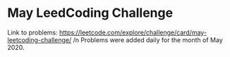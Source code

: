 # May LeedCoding Challenge
Link to problems: https://leetcode.com/explore/challenge/card/may-leetcoding-challenge/ /n
Problems were added daily for the month of May 2020. 

